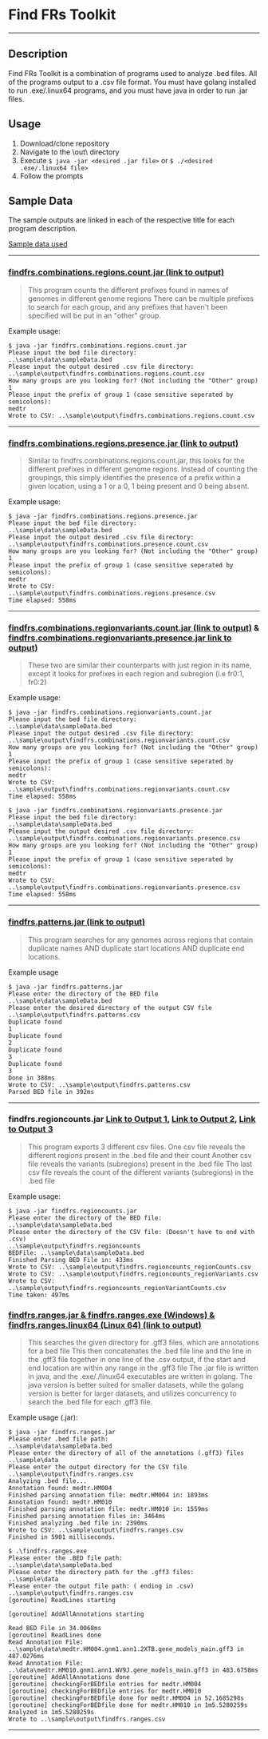 # Find FRs Toolkit
---

## Description

Find FRs Toolkit is a combination of programs used to analyze .bed files. All of the programs output to a .csv file format. You must have golang installed to run .exe/.linux64 programs, and you must have java in order to run .jar files. 

## Usage

1. Download/clone repository
2. Navigate to the \out\ directory
3. Execute ```$ java -jar <desired .jar file>``` or ```$ ./<desired .exe/.linux64 file>```
4. Follow the prompts

## Sample Data

The sample outputs are linked in each of the respective title for each program description.

[Sample data used](https://github.com/vfdizon/find-frs-toolkit/tree/master/sample/data)

---

### [findfrs.combinations.regions.count.jar (link to output)](https://github.com/vfdizon/find-frs-toolkit/blob/master/sample/output/findfrs.combinations.regions.count.csv)
> This program counts the different prefixes found in names of genomes in different genome regions
> There can be multiple prefixes to search for each group, and any prefixes that haven't been specified will be put in an "other" group.

Example usage: 
```
$ java -jar findfrs.combinations.regions.count.jar
Please input the bed file directory:
..\sample\data\sampleData.bed
Please input the output desired .csv file directory:
..\sample\output\findfrs.combinations.regions.count.csv
How many groups are you looking for? (Not including the "Other" group)
1
Please input the prefix of group 1 (case sensitive seperated by semicolons):
medtr
Wrote to CSV: ..\sample\output\findfrs.combinations.regions.count.csv
```
---
### [findfrs.combinations.regions.presence.jar (link to output)](https://github.com/vfdizon/find-frs-toolkit/blob/master/sample/output/findfrs.combinations.regions.presence.csv)
> Similar to findfrs.combinations.regions.count.jar, this looks for the different prefixes in different genome regions.
> Instead of counting the groupings, this simply identifies the presence of a prefix within a given location, using a 1 or a 0, 1 being present and 0 being absent.

Example usage: 
```
$ java -jar findfrs.combinations.regions.presence.jar
Please input the bed file directory:
..\sample\data\sampleData.bed
Please input the output desired .csv file directory:
..\sample\output\findfrs.combinations.presence.count.csv
How many groups are you looking for? (Not including the "Other" group)
1
Please input the prefix of group 1 (case sensitive seperated by semicolons):
medtr
Wrote to CSV: ..\sample\output\findfrs.combinations.regions.presence.csv
Time elapsed: 558ms
```
---
### [findfrs.combinations.regionvariants.count.jar (link to output)](https://github.com/vfdizon/find-frs-toolkit/blob/master/sample/output/findfrs.combinations.regionvariants.count.csv) & [findfrs.combinations.regionvariants.presence.jar link to output)](https://github.com/vfdizon/find-frs-toolkit/blob/master/sample/output/findfrs.combinations.regionvariants.presence.csv)
> These two are similar their counterparts with just region in its name, except it looks for prefixes in each region and subregion (i.e fr0:1, fr0:2)

Example usage:
```
$ java -jar findfrs.combinations.regionvariants.count.jar
Please input the bed file directory:
..\sample\data\sampleData.bed
Please input the output desired .csv file directory:
..\sample\output\findfrs.combinations.regionvariants.count.csv
How many groups are you looking for? (Not including the "Other" group)
1
Please input the prefix of group 1 (case sensitive seperated by semicolons):
medtr
Wrote to CSV: ..\sample\output\findfrs.combinations.regionvariants.count.csv
Time elapsed: 558ms
```

```
$ java -jar findfrs.combinations.regionvariants.presence.jar
Please input the bed file directory:
..\sample\data\sampleData.bed
Please input the output desired .csv file directory:
..\sample\output\findfrs.combinations.regionvariants.presence.csv
How many groups are you looking for? (Not including the "Other" group)
1
Please input the prefix of group 1 (case sensitive seperated by semicolons):
medtr
Wrote to CSV: ..\sample\output\findfrs.combinations.regionvariants.presence.csv
Time elapsed: 558ms
```
---
### [findfrs.patterns.jar (link to output)](https://github.com/vfdizon/find-frs-toolkit/blob/master/sample/output/findfrs.patterns.csv)
> This program searches for any genomes across regions that contain duplicate names AND duplicate start locations AND duplicate end locations.

Example usage
```
$ java -jar findfrs.patterns.jar
Please enter the directory of the BED file
..\sample\data\sampleData.bed
Please enter the desired directory of the output CSV file
..\sample\output\findfrs.patterns.csv
Duplicate found
1
Duplicate found
2
Duplicate found
3
Duplicate found
3
Done in 388ms
Wrote to CSV: ..\sample\output\findfrs.patterns.csv
Parsed BED file in 392ms
```

---
### findfrs.regioncounts.jar [Link to Output 1](https://github.com/vfdizon/find-frs-toolkit/blob/master/sample/output/findfrs.regioncounts_regionCounts.csv), [Link to Output 2](https://github.com/vfdizon/find-frs-toolkit/blob/master/sample/output/findfrs.regioncounts_regionVariants.csv), [Link to Output 3](https://github.com/vfdizon/find-frs-toolkit/blob/master/sample/output/findfrs.regioncounts_regionVariantCounts.csv) 
> This program exports 3 different csv files.
> One csv file reveals the different regions present in the .bed file and their count
> Another csv file reveals the variants (subregions) present in the .bed file
> The last csv file reveals the count of the different variants (subregions) in the .bed file

Example usage: 
```
$ java -jar findfrs.regioncounts.jar
Please enter the directory of the BED file:
..\sample\data\sampleData.bed
Please enter the directory of the CSV file: (Doesn't have to end with .csv)
..\sample\output\findfrs.regioncounts
BEDFile: ..\sample\data\sampleData.bed
Finished Parsing BED File in: 433ms
Wrote to CSV: ..\sample\output\findfrs.regioncounts_regionCounts.csv
Wrote to CSV: ..\sample\output\findfrs.regioncounts_regionVariants.csv
Wrote to CSV: ..\sample\output\findfrs.regioncounts_regionVariantCounts.csv
Time taken: 497ms
```

### [findfrs.ranges.jar & findfrs.ranges.exe (Windows) & findfrs.ranges.linux64 (Linux 64) (link to output)](https://github.com/vfdizon/find-frs-toolkit/blob/master/sample/output/findfrs.ranges.csv)
> This searches the given directory for .gff3 files, which are annotations for a bed file
> This then concatenates the .bed file line and the line in the .gff3 file together in one line of the .csv output, if the start and end location are within any range in the .gff3 file
> The .jar file is written in java, and the .exe/./linux64 executables are written in golang.
> The java version is better suited for smaller datasets, while the golang version is better for larger datasets, and utilizes concurrency to search the .bed file for each .gff3 file. 

Example usage (.jar):
```
$ java -jar findfrs.ranges.jar
Please enter .bed file path:
..\sample\data\sampleData.bed
Please enter the directory of all of the annotations (.gff3) files
..\sample\data
Please enter the output directory for the CSV file
..\sample\output\findfrs.ranges.csv
Analyzing .bed file...
Annotation found: medtr.HM004
Finished parsing annotation file: medtr.HM004 in: 1893ms
Annotation found: medtr.HM010
Finished parsing annotation file: medtr.HM010 in: 1559ms
Finished parsing annotation files in: 3464ms
Finished analyzing .bed file in: 2390ms
Wrote to CSV: ..\sample\output\findfrs.ranges.csv
Finished in 5901 milliseconds.
```

```
$ .\findfrs.ranges.exe
Please enter the .BED file path:
..\sample\data\sampleData.bed
Please enter the directory path for the .gff3 files:
..\sample\data
Please enter the output file path: ( ending in .csv)
..\sample\output\findfrs.ranges.csv
[goroutine] ReadLines starting

[goroutine] AddAllAnnotations starting

Read BED File in 34.0068ms
[goroutine] ReadLines done
Read Annotation File: ..\sample\data\medtr.HM004.gnm1.ann1.2XTB.gene_models_main.gff3 in 487.0276ms
Read Annotation File: ..\data\medtr.HM010.gnm1.ann1.WV9J.gene_models_main.gff3 in 483.6758ms
[goroutine] AddAllAnnotations done
[goroutine] checkingForBEDfile entries for medtr.HM004
[goroutine] checkingForBEDfile entries for medtr.HM010
[goroutine] checkingForBEDfile done for medtr.HM004 in 52.1685298s
[goroutine] checkingForBEDfile done for medtr.HM010 in 1m5.5280259s
Analyzed in 1m5.5280259s
Wrote to ..\sample\output\findfrs.ranges.csv
```

---

